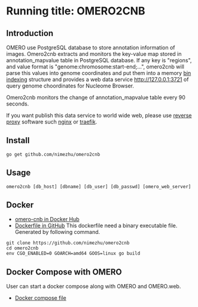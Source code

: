 # Running title: OMERO2CNB

## Introduction
OMERO use PostgreSQL database to store annotation information of images.
Omero2cnb extracts and monitors the key-value map stored in annotation_mapvalue table in PostgreSQL database.
If any key is "regions",  and value format is "genome:chromosome:start-end;...", omero2cnb will
parse this values into genome coordinates and put them into a memory [bin indexing](http://genomewiki.ucsc.edu/index.php/Bin_indexing_system) structure and provides a web data service http://127.0.0.1:3721 of query genome choordinates for Nucleome Browser.

Omero2cnb monitors the change of annotation_mapvalue table every 90 seconds.

If you want publish this data service to world wide web, please use [reverse proxy](https://en.wikipedia.org/wiki/Reverse_proxy) software such [nginx](https://www.nginx.com/) or [traefik](https://github.com/containous/traefik).

## Install
```
go get github.com/nimezhu/omero2cnb
```

## Usage
```
omero2cnb [db_host] [dbname] [db_user] [db_passwd] [omero_web_server]
```

## Docker
- [omero-cnb in Docker Hub](https://hub.docker.com/repository/docker/nimezhu/cnb-index-omero)
- [Dockerfile in GitHub](https://github.com/nimezhu/cnb-index-omero-docker)
This dockerfile need a binary executable file. Generated by following command.
```
git clone https://github.com/nimezhu/omero2cnb
cd omero2cnb
env CGO_ENABLED=0 GOARCH=amd64 GOOS=linux go build
```

## Docker Compose with OMERO
User can start a docker compose along with OMERO and OMERO.web.
- [Docker compose file](https://gist.github.com/nimezhu/920130590d9a288be61d35971e11857f)

